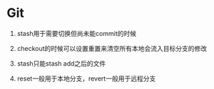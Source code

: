 # Git

1. stash用于需要切换但尚未能commit的时候
2. checkout的时候可以设置重置来清空所有本地会流入目标分支的修改
3. stash只能stash add之后的文件

1. reset一般用于本地分支，revert一般用于远程分支